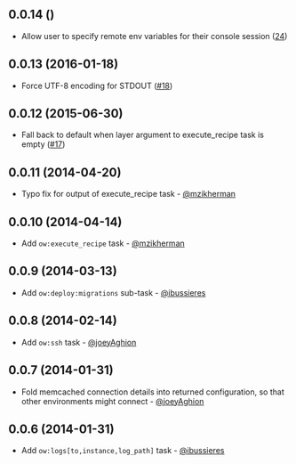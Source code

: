 0.0.14 ()
------

* Allow user to specify remote env variables for their console session ([24](https://github.com/artsy/momentum/pull/24))

0.0.13 (2016-01-18)
------

* Force UTF-8 encoding for STDOUT ([#18](https://github.com/artsy/momentum/pull/18))

0.0.12 (2015-06-30)
------

* Fall back to default when layer argument to execute_recipe task is empty ([#17](https://github.com/artsy/momentum/pull/17))

0.0.11 (2014-04-20)
------

* Typo fix for output of execute_recipe task - [@mzikherman](https://github.com/mzikherman)

0.0.10 (2014-04-14)
------

* Add `ow:execute_recipe` task - [@mzikherman](https://github.com/mzikherman)

0.0.9 (2014-03-13)
-----

* Add `ow:deploy:migrations` sub-task - [@ibussieres](https://github.com/ibussieres)

0.0.8 (2014-02-14)
-----

* Add `ow:ssh` task - [@joeyAghion](https://github.com/joeyAghion)

0.0.7 (2014-01-31)
-----

* Fold memcached connection details into returned configuration, so that other environments might connect - [@joeyAghion](https://github.com/joeyAghion)

0.0.6 (2014-01-31)
-----

* Add `ow:logs[to,instance,log_path]` task - [@ibussieres](https://github.com/ibussieres)
